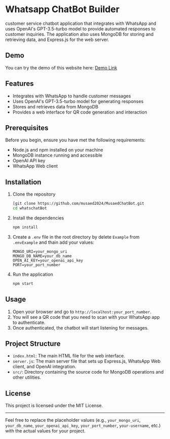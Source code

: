 
# Whatsapp ChatBot Builder

customer service chatbot application that integrates with WhatsApp and uses OpenAI's GPT-3.5-turbo model to provide automated responses to customer inquiries. The application also uses MongoDB for storing and retrieving data, and Express.js for the web server.

## Demo
You can try the demo of this website here:
<a href="[http://your-demo-link.com](https://musaed-chatbot.netlify.app/)" target="_blank">Demo Link</a>

## Features

- Integrates with WhatsApp to handle customer messages
- Uses OpenAI's GPT-3.5-turbo model for generating responses
- Stores and retrieves data from MongoDB
- Provides a web interface for QR code generation and interaction

## Prerequisites

Before you begin, ensure you have met the following requirements:

- Node.js and npm installed on your machine
- MongoDB instance running and accessible
- OpenAI API key
- WhatsApp Web client

## Installation

1. Clone the repository

   ```bash
   [git clone https://github.com/musaed2024/MusaedChatBot.git
   cd whatschatBot
   ```

2. Install the dependencies

   ```bash
   npm install
   ```

3. Create a `.env` file in the root directory by delete `Example` from `.envExample` and thain add your values:

   ```env
   MONGO_URI=your_mongo_uri
   MONGO_DB_NAME=your_db_name
   OPEN_AI_KEY=your_openai_api_key
   PORT=your_port_number
   ```

4. Run the application

   ```bash
   npm start
   ```

## Usage

1. Open your browser and go to `http://localhost:your_port_number`.
2. You will see a QR code that you need to scan with your WhatsApp app to authenticate.
3. Once authenticated, the chatbot will start listening for messages.

## Project Structure

- `index.html`: The main HTML file for the web interface.
- `server.js`: The main server file that sets up Express.js, WhatsApp Web client, and OpenAI integration.
- `src/`: Directory containing the source code for MongoDB operations and other utilities.


## License

This project is licensed under the MIT License.

---

Feel free to replace the placeholder values (e.g., `your_mongo_uri`, `your_db_name`, `your_openai_api_key`, `your_port_number`, `your-username`, etc.) with the actual values for your project.
